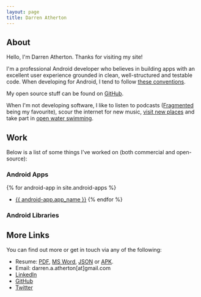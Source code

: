 ```yaml
---
layout: page
title: Darren Atherton
---
```


## About

Hello, I'm Darren Atherton. Thanks for visiting my site!

I'm a professional Android developer who believes in building apps with an excellent user experience grounded in clean, well-structured and testable code. When developing for Android, I tend to follow [these conventions][android-conventions-link].

My open source stuff can be found on [GitHub][github-link].

When I'm not developing software, I like to listen to podcasts ([Fragmented][fragmented-link] being my favourite), scour the internet for new music, [visit new places][visit-places-link] and take part in [open water swimming][open-water-swimming-link].

## Work

Below is a list of some things I've worked on (both commercial and open-source):

### Android Apps

{% for android-app in site.android-apps %}
- <a href="{{ android-app.url}}">{{ android-app.app_name }}</a>
{% endfor %}

### Android Libraries

## More Links

You can find out more or get in touch via any of the following:

- Resume: [PDF][resume-pdf-link], [MS Word][resume-msword-link], [JSON][resume-json-link] or [APK][resume-apk-link].
- Email: darren.a.atherton[at]gmail.com
- [LinkedIn][linkedin-link]
- [GitHub][github-link]
- [Twitter][twitter-link]


[android-conventions-link]: https://github.com/DarrenAtherton49/AndroidProjectConventions
[github-link]: https://github.com/DarrenAtherton49
[resume-pdf-link]: https://github.com/DarrenAtherton49/resume/blob/master/resume.pdf
[resume-msword-link]: https://github.com/DarrenAtherton49/resume/blob/master/resume.docx?raw=true
[resume-json-link]: https://github.com/DarrenAtherton49/resume/blob/master/resume.json
[resume-apk-link]: https://github.com/DarrenAtherton49/MaterialCV
[resume-code-link]: https://github.com/DarrenAtherton49/MaterialCV
[linkedin-link]: https://linkedin.com/in/darrenatherton
[twitter-link]: https://twitter.com/darrenatherton
[fragmented-link]: http://fragmentedpodcast.com
[visit-places-link]: /assets/photos/willis_tower.jpg
[open-water-swimming-link]: /assets/photos/open_water_swimming.jpg

